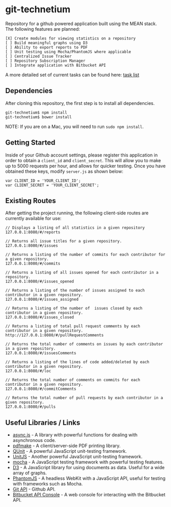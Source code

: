 git-technetium
==============

Repository for a github powered application built using the MEAN stack. The following features are planned:

    [X] Create modules for viewing statistics on a repository 
    [ ] Build meaningful graphs using D3 
    [ ] Ability to export reports to PDF
    [ ] Unit testing using Mocha/PhantomJS where applicable
    [ ] Centralized Issue Tracker
    [ ] Repository Subscription Manager
    [ ] Integrate application with Bitbucket API

A more detailed set of current tasks can be found here: [task list](https://github.com/DrkSephy/git-technetium/blob/master/notes/tasks.txt)


Dependencies
------------

After cloning this repository, the first step is to install all dependencies. 

    git-technetium$ npm install
    git-technetium$ bower install

NOTE: If you are on a Mac, you will need to run `sudo npm install`. 

Getting Started
---------------

Inside of your Github account settings, please register this application in order to obtain a 
`client_id` and `client_secret`. This will allow you to make up to 5000 requests per hour, and
allows for quicker testing. Once you have obtained these keys, modify `server.js` as shown below:

    var CLIENT_ID = 'YOUR_CLIENT_ID';
    var CLIENT_SECRET = 'YOUR_CLIENT_SECRET';


Existing Routes
---------------

After getting the project running, the following client-side routes are currently available for use: 
    
    // Displays a listing of all statistics in a given repository
    127.0.0.1:8080/#/reports

    // Returns all issue titles for a given repository.
    127.0.0.1:8080/#/issues

    // Returns a listing of the number of commits for each contributor for a given repository.
    127.0.0.1:8080/#/commits

    // Returns a listing of all issues opened for each contributor in a repository.
    127.0.0.1:8080/#/issues_opened

    // Returns a listing of the number of issues assigned to each contributor in a given repository.
    127.0.0.1:8080/#/issues_assigned

    // Returns a listing of the number of  issues closed by each contributor in a given repository.
    127.0.0.1:8080/#/issues_closed

    // Returns a listing of total pull request comments by each contributor in a given repository.
    http://127.0.0.1:8080/#/pullRequestComments

    // Returns the total number of comments on issues by each contributor in a given repository.
    127.0.0.1:8080/#/issuesComments

    // Returns a listing of the lines of code added/deleted by each contributor in a given repository.
    127.0.0.1:8080/#/loc

    // Returns the total number of comments on commits for each contributor in a given repository.
    127.0.0.1:8080/#/commitComments

    // Returns the total number of pull requests by each contributor in a given repository.
    127.0.0.1:8080/#/pulls


Useful Libraries / Links
------------------------

* [async.js](https://github.com/caolan/async) - A library with powerful functions for dealing with asynchronous code.
* [pdfmake](http://pdfmake.org/#/) - A client/server-side PDF printing library.
* [QUnit](http://qunitjs.com/) - A powerful JavaScript unit-testing framework.
* [UnitJS](http://unitjs.com/) - Another powerful JavaScript unit-testing framework. 
* [mocha](http://visionmedia.github.io/mocha/) - A JavaScript testing framework with powerful testing features. 
* [D3](http://d3js.org/) - A JavaScript library for using documents as data. Useful for a wide array of graphs.
* [PhantomJS](http://phantomjs.org/) - A headless WebKit with a JavaScript API, useful for testing with frameworks such as Mocha.
* [Git API](https://developer.github.com/v3/) - Github API.
* [Bitbucket API Console](http://restbrowser.bitbucket.org/) - A web console for interacting with the Bitbucket API.


